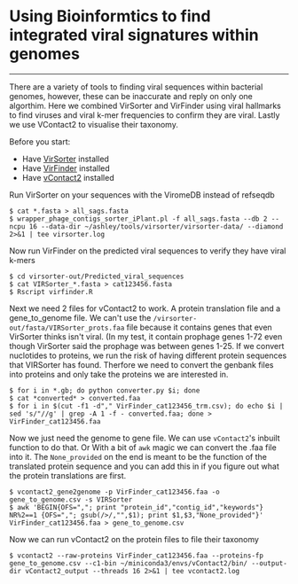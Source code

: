 # Using Bioinformtics to find integrated viral signatures within genomes
---
There are a variety of tools to finding viral sequences within bacterial genomes, however, these can be inaccurate and reply on only one algorthim. Here we combined VirSorter and VirFinder using viral hallmarks to find viruses and viral k-mer frequencies to confirm they are viral. Lastly we use VContact2 to visualise their taxonomy.

Before you start:
*   Have [VirSorter](https://github.com/simroux/VirSorter) installed
*   Have [VirFinder](https://github.com/jessieren/VirFinder) installed
*   Have [vContact2](https://bitbucket.org/MAVERICLab/vcontact2) installed

Run VirSorter on your sequences with the ViromeDB instead of refseqdb

```
$ cat *.fasta > all_sags.fasta
$ wrapper_phage_contigs_sorter_iPlant.pl -f all_sags.fasta --db 2 --ncpu 16 --data-dir ~/ashley/tools/virsorter/virsorter-data/ --diamond 2>&1 | tee virsorter.log
```

Now run VirFinder on the predicted viral sequences to verify they have viral k-mers

```
$ cd virsorter-out/Predicted_viral_sequences
$ cat VIRSorter_*.fasta > cat123456.fasta
$ Rscript virfinder.R
```
Next we need 2 files for vContact2 to work. A protein translation file and a gene_to_genome file. We can't use the `/virsorter-out/fasta/VIRSorter_prots.faa` file because it contains genes that even VirSorter thinks isn't viral. (In my test, it contain prophage genes 1-72 even though VirSorter said the prophage was between genes 1-25. If we convert nuclotides to proteins, we run the risk of having different protein sequences that VIRSorter has found. Therfore we need to convert the genbank files into proteins and only take the proteins we are interested in. 
```
$ for i in *.gb; do python converter.py $i; done
$ cat *converted* > converted.faa
$ for i in $(cut -f1 -d"," VirFinder_cat123456_trm.csv); do echo $i | sed 's/"//g' | grep -A 1 -f - converted.faa; done > VirFinder_cat123456.faa
```
Now we just need the genome to gene file. We can use `vContact2`'s inbuilt function to do that. Or With a bit of `awk` magic we can convert the .faa file into it. The `None_provided` on the end is meant to be the function of the translated protein sequence and you can add this in if you figure out what the protein translations are first.
```
$ vcontact2_gene2genome -p VirFinder_cat123456.faa -o gene_to_genome.csv -s VIRSorter
$ awk 'BEGIN{OFS=","; print "protein_id","contig_id","keywords"} NR%2==1 {OFS=","; gsub(/>/,"",$1); print $1,$3,"None_provided"}' VirFinder_cat123456.faa > gene_to_genome.csv
```

Now we can run vContact2 on the protein files to file their taxonomy

```
$ vcontact2 --raw-proteins VirFinder_cat123456.faa --proteins-fp gene_to_genome.csv --c1-bin ~/miniconda3/envs/vContact2/bin/ --output-dir vContact2_output --threads 16 2>&1 | tee vcontact2.log
```
